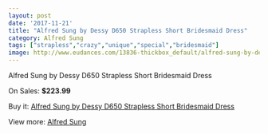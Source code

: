 ```yaml
---
layout: post
date: '2017-11-21'
title: "Alfred Sung by Dessy D650 Strapless Short Bridesmaid Dress"
category: Alfred Sung
tags: ["strapless","crazy","unique","special","bridesmaid"]
image: http://www.eudances.com/13836-thickbox_default/alfred-sung-by-dessy-d650-strapless-short-bridesmaid-dress.jpg
---
```

Alfred Sung by Dessy D650 Strapless Short Bridesmaid Dress

On Sales: **$223.99**
<a href="https://www.eudances.com/en/alfred-sung/4158-alfred-sung-by-dessy-d650-strapless-short-bridesmaid-dress.html"><amp-img layout="responsive" width="600" height="600" src="//www.eudances.com/13836-thickbox_default/alfred-sung-by-dessy-d650-strapless-short-bridesmaid-dress.jpg" alt="Alfred Sung by Dessy D650 Strapless Short Bridesmaid Dress 0" /></a>
<a href="https://www.eudances.com/en/alfred-sung/4158-alfred-sung-by-dessy-d650-strapless-short-bridesmaid-dress.html"><amp-img layout="responsive" width="600" height="600" src="//www.eudances.com/13840-thickbox_default/alfred-sung-by-dessy-d650-strapless-short-bridesmaid-dress.jpg" alt="Alfred Sung by Dessy D650 Strapless Short Bridesmaid Dress 1" /></a>
<a href="https://www.eudances.com/en/alfred-sung/4158-alfred-sung-by-dessy-d650-strapless-short-bridesmaid-dress.html"><amp-img layout="responsive" width="600" height="600" src="//www.eudances.com/13839-thickbox_default/alfred-sung-by-dessy-d650-strapless-short-bridesmaid-dress.jpg" alt="Alfred Sung by Dessy D650 Strapless Short Bridesmaid Dress 2" /></a>
<a href="https://www.eudances.com/en/alfred-sung/4158-alfred-sung-by-dessy-d650-strapless-short-bridesmaid-dress.html"><amp-img layout="responsive" width="600" height="600" src="//www.eudances.com/13838-thickbox_default/alfred-sung-by-dessy-d650-strapless-short-bridesmaid-dress.jpg" alt="Alfred Sung by Dessy D650 Strapless Short Bridesmaid Dress 3" /></a>
<a href="https://www.eudances.com/en/alfred-sung/4158-alfred-sung-by-dessy-d650-strapless-short-bridesmaid-dress.html"><amp-img layout="responsive" width="600" height="600" src="//www.eudances.com/13837-thickbox_default/alfred-sung-by-dessy-d650-strapless-short-bridesmaid-dress.jpg" alt="Alfred Sung by Dessy D650 Strapless Short Bridesmaid Dress 4" /></a>

Buy it: [Alfred Sung by Dessy D650 Strapless Short Bridesmaid Dress](https://www.eudances.com/en/alfred-sung/4158-alfred-sung-by-dessy-d650-strapless-short-bridesmaid-dress.html "Alfred Sung by Dessy D650 Strapless Short Bridesmaid Dress")

View more: [Alfred Sung](https://www.eudances.com/en/52-alfred-sung "Alfred Sung")